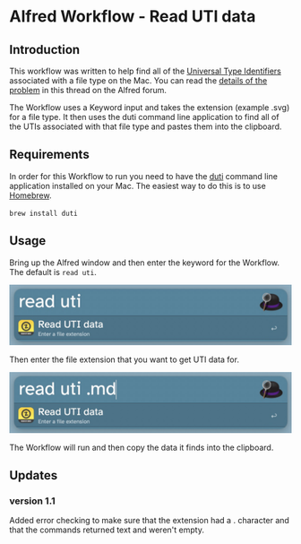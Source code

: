 # Alfred Workflow - Read UTI data

## Introduction

This workflow was written to help find all of the [Universal Type Identifiers](https://developer.apple.com/documentation/uniformtypeidentifiers) associated with a file type on the Mac. You can read the [details of the problem](https://www.alfredforum.com/topic/20024-file-filter-wont-see-markdown-files-if-the-file-types-is-set/#comment-103460) in this thread on the Alfred forum. 

The Workflow uses a Keyword input and takes the extension (example .svg) for a file type. It then uses the duti command line application to find all of the UTIs associated with that file type and pastes them into the clipboard. 

## Requirements

In order for this Workflow to run you need to have the [duti](http://duti.org) command line application installed on your Mac. The easiest way to do this is to use [Homebrew](https://brew.sh).

`brew install duti` 

## Usage

Bring up the Alfred window and then enter the keyword for the Workflow. The default is `read uti`. 

![read UTI](read%20UTI.jpg)

Then enter the file extension that you want to get UTI data for.

![readUTI2](readUTI2.jpg)

The Workflow will run and then copy the data it finds into the clipboard. 

## Updates

### version 1.1

Added error checking to make sure that the extension had a . character and that the commands returned text and weren't empty. 


